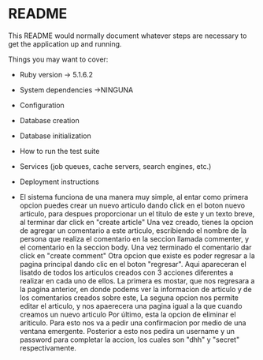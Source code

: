 # README

This README would normally document whatever steps are necessary to get the
application up and running.

Things you may want to cover:

* Ruby version -> 5.1.6.2

* System dependencies ->NINGUNA

* Configuration

* Database creation 

* Database initialization

* How to run the test suite

* Services (job queues, cache servers, search engines, etc.)

* Deployment instructions

* El sistema funciona de una manera muy simple, al entar como primera opcion puedes crear un nuevo articulo dando click en el boton nuevo articulo, para despues proporcionar un el titulo de este y un texto breve, al terminar dar click en "create article"
Una vez creado, tienes la opcion de agregar un comentario a este articulo, escribiendo el nombre de la persona que realiza el comentario en la seccion llamada commenter, y el comentario en la seccion body. Una vez terminado el comentario dar click en "create comment"
Otra opcion que existe es poder regresar a la pagina principal dando clic en el boton "regresar". Aqui apareceran el lisatdo de todos los articulos creados con 3 acciones diferentes a realizar en cada uno de ellos. La primera es mostar, que nos regresara a la pagina anterior, en donde podems ver la informacion de articulo y de los comentarios creados sobre este,
La seguna opcion nos permite editar el articulo, y nos apaerecera una pagina igual a la que cuando creamos un nuevo articulo
Por último, esta la opcion de eliminar el ariticulo. Para esto nos va a pedir una confirmacion por medio de una ventana emergente. Posterior a esto nos pedira un username y un password para completar la accion, los cuales son "dhh" y "secret" respectivamente. 
